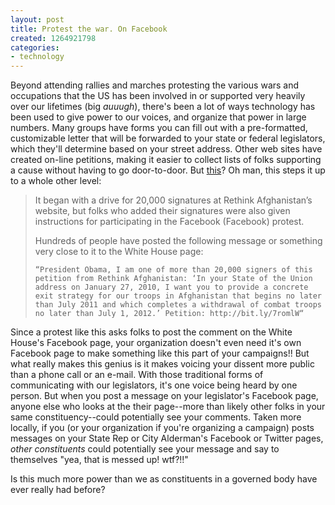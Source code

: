 ```yaml
---
layout: post
title: Protest the war. On Facebook
created: 1264921798
categories:
- technology
---
```

Beyond attending rallies and marches protesting the various wars and occupations that the US has been involved in or supported very heavily over our lifetimes (big *auuugh*), there's been a lot of ways technology has been used to give power to our voices, and organize that power in large numbers. Many groups have forms you can fill out with a pre-formatted, customizable letter that will be forwarded to your state or federal legislators, which they'll determine based on your street address. Other web sites have created on-line petitions, making it easier to collect lists of folks supporting a cause without having to go door-to-door. But [this](http://mashable.com/2010/01/27/facebook-war-protest/)? Oh man, this steps it up to a whole other level:

<blockquote>
It began with a drive for 20,000 signatures at Rethink Afghanistan’s website, but folks who added their signatures were also given instructions for participating in the Facebook (Facebook) protest.

Hundreds of people have posted the following message or something very close to it to the White House page:

    “President Obama, I am one of more than 20,000 signers of this petition from Rethink Afghanistan: ‘In your State of the Union address on January 27, 2010, I want you to provide a concrete exit strategy for our troops in Afghanistan that begins no later than July 2011 and which completes a withdrawal of combat troops no later than July 1, 2012.’ Petition: http://bit.ly/7romlW“
</blockquote>

Since a protest like this asks folks to post the comment on the White House's Facebook page, your organization doesn't even need it's own Facebook page to make something like this part of your campaigns!! But what really makes this genius is it makes voicing your dissent more public than a phone call or an e-mail. With those traditional forms of communicating with our legislators, it's one voice being heard by one person. But when you post a message on your legislator's Facebook page, anyone else who looks at the their page--more than likely other folks in your same constituency--could potentially see your comments. Taken more locally, if you (or your organization if you're organizing a campaign) posts messages on your State Rep or City Alderman's Facebook or Twitter pages, <i>other constituents</i> could potentially see your message and say to themselves "yea, that is messed up! wtf?!!" 

Is this much more power than we as constituents in a governed body have ever really had before?

